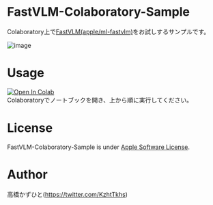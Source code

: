 # FastVLM-Colaboratory-Sample
Colaboratory上で[FastVLM(apple/ml-fastvlm)](https://github.com/apple/ml-fastvlm)をお試しするサンプルです。<bR>

![image](https://github.com/user-attachments/assets/1bf2727f-3c9d-4ba8-9179-612cc2f17bec)

# Usage
[![Open In Colab](https://colab.research.google.com/assets/colab-badge.svg)](https://colab.research.google.com/github/Kazuhito00/FastVLM-Colaboratory-Sample/blob/main/FastVLM-Colaboratory-Sample.ipynb)<br>
Colaboratoryでノートブックを開き、上から順に実行してください。

# License 
FastVLM-Colaboratory-Sample is under [Apple Software License](https://github.com/apple/ml-fastvlm/blob/main/LICENSE_MODEL).

# Author
高橋かずひと(https://twitter.com/KzhtTkhs)
